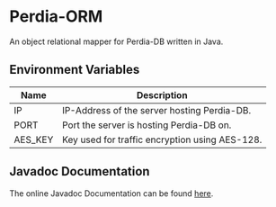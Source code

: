 # Perdia-ORM
An object relational mapper for Perdia-DB written in Java.

## Environment Variables
|Name|Description|
|-|-|
|IP|IP-Address of the server hosting Perdia-DB.|
|PORT|Port the server is hosting Perdia-DB on.|
|AES_KEY|Key used for traffic encryption using AES-128.|

## Javadoc Documentation
The online Javadoc Documentation can be found <a href="https://perdia-db.github.io/Perdia-ORM-Java/">here</a>.


